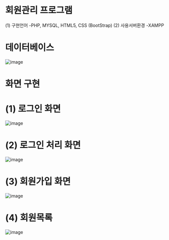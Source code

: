 # 회원관리 프로그램
(1) 구현언어
  -PHP, MYSQL, HTML5, CSS (BootStrap)
(2) 사용서버환경
  -XAMPP

# 데이터베이스
![image](https://user-images.githubusercontent.com/89179991/147737256-4a554deb-d045-49a9-aaf1-ec336d3fea59.png)

# 화면 구현
# (1) 로그인 화면
![image](https://user-images.githubusercontent.com/89179991/147737120-dbf4bfe3-0d7d-4515-9e00-81b7e638dbe0.png)

# (2) 로그인 처리 화면
![image](https://user-images.githubusercontent.com/89179991/147737547-237c0bff-26e3-461a-acb1-401198a263e8.png)

# (3) 회원가입 화면 
![image](https://user-images.githubusercontent.com/89179991/147737583-85f000d9-5d8f-4dda-a352-a1ebeaa652c6.png)

# (4) 회원목록 
![image](https://user-images.githubusercontent.com/89179991/147737694-feea57e3-09a7-4298-83ce-9c37b3eaa4ac.png)
